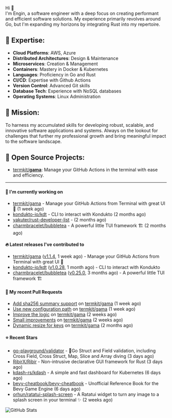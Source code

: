 Hi 👋\
I'm Engin, a software engineer with a deep focus on creating performant and efficient software solutions. My experience primarily revolves around Go, but I'm expanding my horizons by integrating Rust into my repertoire.

## 📌 Expertise:

- **Cloud Platforms**: AWS, Azure
- **Distributed Architectures**: Design & Maintenance
- **Microservices**: Creation & Management
- **Containers**: Mastery in Docker & Kubernetes
- **Languages**: Proficiency in Go and Rust
- **CI/CD**: Expertise with Github Actions
- **Version Control**: Advanced Git skills
- **Database Tech**: Experience with NoSQL databases
- **Operating Systems**: Linux Administration

## 🎯 Mission:

To harness my accumulated skills for developing robust, scalable, and innovative software applications and systems. Always on the lookout for challenges that further my professional growth and bring meaningful impact to the software landscape.

## 🧪 Open Source Projects:

- [termkit/**gama**](https://github.com/termkit/gama): Manage your GitHub Actions in the terminal with ease and efficiency.

---

#### 🚧 I'm currently working on

- [termkit/gama](https://github.com/termkit/gama) - Manage your GitHub Actions from Terminal with great UI 🧪 (1 week ago)
- [kondukto-io/kdt](https://github.com/kondukto-io/kdt) - CLI to interact with Kondukto (2 months ago)
- [yakuter/rust-developer-list](https://github.com/yakuter/rust-developer-list) -  (2 months ago)
- [charmbracelet/bubbletea](https://github.com/charmbracelet/bubbletea) - A powerful little TUI framework 🏗 (2 months ago)

#### 🔥 Latest releases I've contributed to

- [termkit/gama](https://github.com/termkit/gama) ([v1.1.4](https://github.com/termkit/gama/releases/tag/v1.1.4), 1 week ago) - Manage your GitHub Actions from Terminal with great UI 🧪
- [kondukto-io/kdt](https://github.com/kondukto-io/kdt) ([v1.0.28](https://github.com/kondukto-io/kdt/releases/tag/v1.0.28), 1 month ago) - CLI to interact with Kondukto
- [charmbracelet/bubbletea](https://github.com/charmbracelet/bubbletea) ([v0.25.0](https://github.com/charmbracelet/bubbletea/releases/tag/v0.25.0), 3 months ago) - A powerful little TUI framework 🏗

#### 🔀 My recent Pull Requests

- [Add sha256 summary support](https://github.com/termkit/gama/pull/53) on [termkit/gama](https://github.com/termkit/gama) (1 week ago)
- [Use new configuration path](https://github.com/termkit/gama/pull/52) on [termkit/gama](https://github.com/termkit/gama) (1 week ago)
- [Improve the logic](https://github.com/termkit/gama/pull/48) on [termkit/gama](https://github.com/termkit/gama) (2 weeks ago)
- [Small improvements](https://github.com/termkit/gama/pull/43) on [termkit/gama](https://github.com/termkit/gama) (2 weeks ago)
- [Dynamic resize for keys](https://github.com/termkit/gama/pull/37) on [termkit/gama](https://github.com/termkit/gama) (2 months ago)

#### ⭐ Recent Stars

- [go-playground/validator](https://github.com/go-playground/validator) - :100:Go Struct and Field validation, including Cross Field, Cross Struct, Map, Slice and Array diving (3 days ago)
- [RibirX/Ribir](https://github.com/RibirX/Ribir) - Non-intrusive declarative GUI framework for Rust (3 days ago)
- [kdash-rs/kdash](https://github.com/kdash-rs/kdash) - A simple and fast dashboard for Kubernetes (6 days ago)
- [bevy-cheatbook/bevy-cheatbook](https://github.com/bevy-cheatbook/bevy-cheatbook) - Unofficial Reference Book for the Bevy Game Engine (6 days ago)
- [orhun/ratatui-splash-screen](https://github.com/orhun/ratatui-splash-screen) - A Ratatui widget to turn any image to a splash screen in your terminal ✨ (2 weeks ago)

![GitHub Stats](http://github-profile-summary-cards.vercel.app/api/cards/profile-details?username=canack&theme=gotham)

